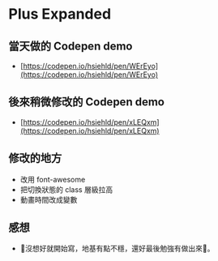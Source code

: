 # Plus Expanded


## 當天做的 Codepen demo

+ [https://codepen.io/hsiehld/pen/WErEyo](https://codepen.io/hsiehld/pen/WErEyo)

## 後來稍微修改的 Codepen demo

+ [https://codepen.io/hsiehld/pen/xLEQxm](https://codepen.io/hsiehld/pen/xLEQxm)

## 修改的地方
+ 改用 font-awesome
+ 把切換狀態的 class 層級拉高
+ 動畫時間改成變數

## 感想

+ 沒想好就開始寫，地基有點不穩，還好最後勉強有做出來。